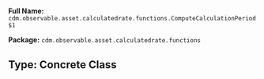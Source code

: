 # 

**Full Name:** `cdm.observable.asset.calculatedrate.functions.ComputeCalculationPeriod$1`

**Package:** `cdm.observable.asset.calculatedrate.functions`

## Type: Concrete Class

